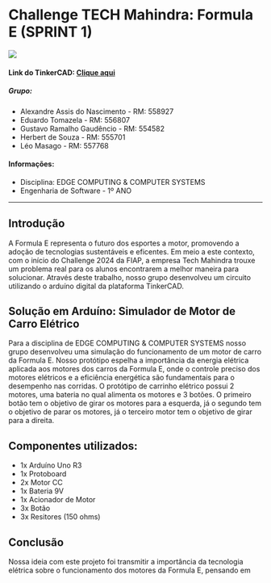# Challenge TECH Mahindra: Formula E (SPRINT 1)
![](https://www.autoracing1.com/wp-content/uploads/2021/formulae/misc/mahindraseason8season.jpg)

#### Link do TinkerCAD: [Clique aqui](https://www.tinkercad.com/things/dWgfiCTZBbE-edge-chalange?sharecode=wJiuYL-7wzWrRsiv4rNFLK36o4d6VYhRuaffzpD2jLs)

##### Grupo:  
- Alexandre Assis do Nascimento - RM: 558927
- Eduardo Tomazela - RM: 556807
- Gustavo Ramalho Gaudêncio - RM: 554582
- Herbert de Souza - RM: 555701
- Léo Masago - RM: 557768

#### Informações:  
- Disciplina: EDGE COMPUTING & COMPUTER SYSTEMS
- Engenharia de Software - 1º ANO

---

## Introdução  
A Formula E representa o futuro dos esportes a motor, promovendo a adoção de tecnologias sustentáveis e eficentes. Em meio a este contexto, com o início do Challenge 2024 da FIAP, a empresa Tech Mahindra trouxe um problema real para os alunos encontrarem a melhor maneira para solucionar. Através deste trabalho, nosso grupo desenvolveu um circuito utilizando o arduíno digital da plataforma TinkerCAD.


## Solução em Arduíno: Simulador de Motor de Carro Elétrico   
Para a disciplina de EDGE COMPUTING & COMPUTER SYSTEMS nosso grupo desenvolveu uma simulação do funcionamento de um motor de carro da Formula E. Nosso protótipo espelha a importância da energia elétrica aplicada aos motores dos carros da Formula E, onde o controle preciso dos motores elétricos e a eficiência energética são fundamentais para o desempenho nas corridas. O protótipo de carrinho elétrico possui 2 motores, uma bateria no qual alimenta os motores e 3 botões. O primeiro botão tem o objetivo de girar os motores para a esquerda, já o segundo tem o objetivo de parar os motores, já o terceiro motor tem o objetivo de girar para a direita. 

## Componentes utilizados:  
- 1x Arduíno Uno R3
- 1x Protoboard
- 2x Motor CC
- 1x Bateria 9V
- 1x Acionador de Motor
- 3x Botão
- 3x Resitores (150 ohms)

## Conclusão
Nossa ideia com este projeto foi transmitir a importância da tecnologia elétrica sobre o funcionamento dos motores da Formula E, pensando em 
